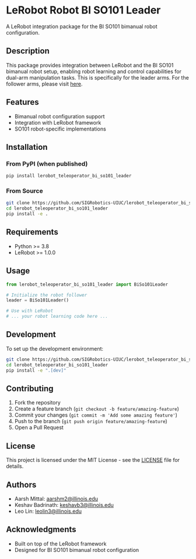 # LeRobot Robot BI SO101 Leader

A LeRobot integration package for the BI SO101 bimanual robot configuration.

## Description

This package provides integration between LeRobot and the BI SO101 bimanual robot setup, enabling robot learning and control capabilities for dual-arm manipulation tasks. This is specifically for the leader arms. For the follower arms, please visit [here](https://pypi.org/project/lerobot-robot-bi-so101-follower/).

## Features

- Bimanual robot configuration support
- Integration with LeRobot framework
- SO101 robot-specific implementations

## Installation

### From PyPI (when published)

```bash
pip install lerobot_teleoperator_bi_so101_leader
```

### From Source

```bash
git clone https://github.com/SIGRobotics-UIUC/lerobot_teleoperator_bi_so101_leader.git
cd lerobot_teleoperator_bi_so101_leader
pip install -e .
```

## Requirements

- Python >= 3.8
- LeRobot >= 1.0.0

## Usage

```python
from lerobot_teleoperator_bi_so101_leader import BiSo101Leader

# Initialize the robot follower
leader = BiSo101Leader()

# Use with LeRobot
# ... your robot learning code here ...
```

## Development

To set up the development environment:

```bash
git clone https://github.com/SIGRobotics-UIUC/lerobot_teleoperator_bi_so101_leader.git
cd lerobot_teleoperator_bi_so101_leader
pip install -e ".[dev]"
```

## Contributing

1. Fork the repository
2. Create a feature branch (`git checkout -b feature/amazing-feature`)
3. Commit your changes (`git commit -m 'Add some amazing feature'`)
4. Push to the branch (`git push origin feature/amazing-feature`)
5. Open a Pull Request

## License

This project is licensed under the MIT License - see the [LICENSE](LICENSE) file for details.

## Authors

- Aarsh Mittal: aarshm2@illinois.edu
- Keshav Badrinath: keshavb3@illinois.edu
- Leo Lin: leolin3@illinois.edu

## Acknowledgments

- Built on top of the LeRobot framework
- Designed for BI SO101 bimanual robot configuration
